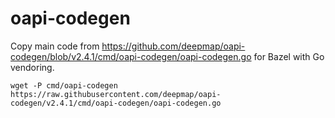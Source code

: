 # oapi-codegen

Copy main code from https://github.com/deepmap/oapi-codegen/blob/v2.4.1/cmd/oapi-codegen/oapi-codegen.go for Bazel with Go vendoring.

```
wget -P cmd/oapi-codegen https://raw.githubusercontent.com/deepmap/oapi-codegen/v2.4.1/cmd/oapi-codegen/oapi-codegen.go
```
